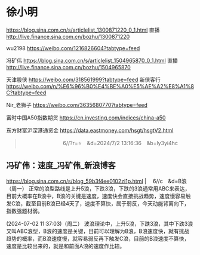 
# 徐小明
https://blog.sina.com.cn/s/articlelist_1300871220_0_1.html
直播
http://live.finance.sina.com.cn/bozhu/1300871220

wu2198
https://weibo.com/1216826604?tabtype=feed

冯矿伟
https://blog.sina.com.cn/s/articlelist_1504965870_0_1.html
直播
http://live.finance.sina.com.cn/bozhu/1504965870

天津股侠
https://weibo.com/318561999?tabtype=feed
新侠客行
https://weibo.com/n/%E6%96%B0%E4%BE%A0%E5%AE%A2%E8%A1%8C?tabtype=feed

Nir_老狮子
https://weibo.com/3635680770?tabtype=feed

富时中国A50指数期货
https://cn.investing.com/indices/china-a50

东方财富沪深港通资金
https://data.eastmoney.com/hsgt/hsgtV2.html

>　　　　　　　　6//?r=⭐　&d=2024/7/2 13:16:36　&b=ly3yi4hc
## 冯矿伟：速度_冯矿伟_新浪博客
https://blog.sina.com.cn/s/blog_59b3f4ee0102zi1p.html
|
　6//c　&d=B浪（周一）
  正常的浪型路线是上升5浪，下跌3浪，下跌的3浪通常用ABC来表达，目前大概率在B浪中，B浪的关键是速度，速度快会直接挑战趋势，速度慢容易触发C浪，截至目前B浪已经4天了，速度不算快，属于弱反，今天动能背离向下，指数强题材弱。

(2024-07-02 11:37:03)（周二）
波浪理论中，上升5浪，下跌3浪，其中下跌3浪又叫ABC浪型，B浪的速度是关键，目前可以理解为B浪，B浪速度快，就有挑战趋势的概率，而B浪速度慢，就容易弱反再下触发C浪，目前的B浪速度不算快，速度是比较出来的，就是和前面A浪的速度作比较。
